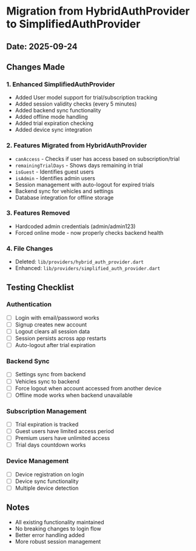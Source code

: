 # Migration from HybridAuthProvider to SimplifiedAuthProvider

## Date: 2025-09-24

## Changes Made

### 1. Enhanced SimplifiedAuthProvider
- Added User model support for trial/subscription tracking
- Added session validity checks (every 5 minutes)
- Added backend sync functionality
- Added offline mode handling
- Added trial expiration checking
- Added device sync integration

### 2. Features Migrated from HybridAuthProvider
- `canAccess` - Checks if user has access based on subscription/trial
- `remainingTrialDays` - Shows days remaining in trial
- `isGuest` - Identifies guest users
- `isAdmin` - Identifies admin users
- Session management with auto-logout for expired trials
- Backend sync for vehicles and settings
- Database integration for offline storage

### 3. Features Removed
- Hardcoded admin credentials (admin/admin123)
- Forced online mode - now properly checks backend health

### 4. File Changes
- Deleted: `lib/providers/hybrid_auth_provider.dart`
- Enhanced: `lib/providers/simplified_auth_provider.dart`

## Testing Checklist

### Authentication
- [ ] Login with email/password works
- [ ] Signup creates new account
- [ ] Logout clears all session data
- [ ] Session persists across app restarts
- [ ] Auto-logout after trial expiration

### Backend Sync
- [ ] Settings sync from backend
- [ ] Vehicles sync to backend
- [ ] Force logout when account accessed from another device
- [ ] Offline mode works when backend unavailable

### Subscription Management
- [ ] Trial expiration is tracked
- [ ] Guest users have limited access period
- [ ] Premium users have unlimited access
- [ ] Trial days countdown works

### Device Management
- [ ] Device registration on login
- [ ] Device sync functionality
- [ ] Multiple device detection

## Notes
- All existing functionality maintained
- No breaking changes to login flow
- Better error handling added
- More robust session management